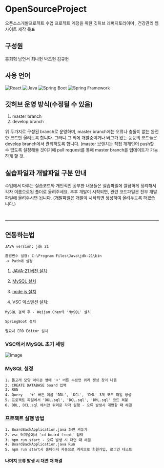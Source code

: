 # OpenSourceProject
오픈소스개발프로젝트 수업 프로젝트 계정을 위한 깃허브 레퍼지토리이며 , 건강관리 웹사이트 제작 목표

## 구성원
홍희혁
남연서 
최나현
박조현
김규현

## 사용 언어
![React](https://img.shields.io/badge/-React-20232A?logo=react&logoColor=61DAFB&style=flat) ![Java](https://img.shields.io/badge/-Java-orange?logo=java&logoColor=white&style=flat) ![Spring Boot](https://img.shields.io/badge/-Spring%20Boot-6DB33F?logo=spring-boot&logoColor=white&style=flat) ![Spring Framework](https://img.shields.io/badge/-Spring-6DB33F?logo=spring&logoColor=white&style=flat)

## 깃허브 운영 방식(수정될 수 있음)
1. master branch
2. develop branch

위 두가지로 구성된 branch로 운영하며, master branch에는 오류나 충돌이 없는 완전한 코드만 올리도록 합니다.
그러니 그 외에 개발중이거나 버그가 있는 등등의 코드들은 develop branch에서 관리하도록 합니다.
(master 브랜치는 직접 개개인이 push할 수 없도록 설정해둘 것이기에 pull request를 통해 master branch를 업데이트가 가능하게 할 것.

## 실습파일과 개발파일 구분 안내
수업에서 다루는 실습코드와 개인적인 공부한 내용들은 실습파일에 깔끔하게 정리해서 각자 이름으로된 폴더로 올려주세요.
추후 개발이 시작되면, 관련 코드파일은 전부 개발 파일에 올려주시면 됩니다.
(개발파일은 개발이 시작되면 생성하여 올려두도록 하겠습니다.)

<br/>

***

## 연동하는법

```
JAVA version: jdk 21

환경변수 설정: C:\Program Files\Java\jdk-21\bin
-> Path에 설정
```

1. [JAVA-21 버전 설치](https://www.oracle.com/java/technologies/javase/jdk21-archive-downloads.html)

2. [MySQL 설치](https://dev.mysql.com/downloads/installer/)

3. [node.js 설치](https://nodejs.org/en)

4. VSC 익스텐션 설치:
```
MySQL 검색 후 - Weijan Chen의 'MySQL' 설치

SpringBoot 설치

필요시 ERD Editor 설치
```

### VSC에서 MySQL 초기 세팅

![image](https://github.com/user-attachments/assets/839530de-9a3b-43fd-8a10-436a60314729)

### MySQL 설정

```
1. 돌고래 모양 아이콘 옆에 '+' 버튼 누르면 쿼리 생성 창이 나옴
2. CREATE DATABASE board 입력
3. RUN
4. Query - '+' 버튼 이름 'DDL', 'DCL', 'DML' 3개 코드 파일 생성
5. 프로젝트 파일에서 'DDL.sql', 'DCL.sql', 'DML.sql' 코드 복붙
6. DDL, DCL.sql 에서만 쿼리문 각각 실행 - 오류 발생시 대면할 때 해결
```

### 프로젝트 실행 방법

```
1. BoardBackApplication.java 화면 켜놓기
2. vsc 터미널에서 'cd board-front' 입력
3. npm run start - 오류 발생 시 대면 때 해결
4. BoardBackApplication.java Run
5. npm run start시 홈페이지 자동으로 켜지므로 회원가입, 로그인 테스트
```

#### 나머지 오류 발생 시 대면 때 해결

